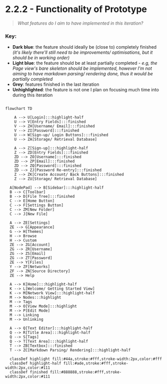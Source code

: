 # 2.2.2 - Functionality of Prototype

> _What features do I aim to have implemented in this iteration?_

### Key:

- **Dark blue**: the feature should ideally be (close to) completely finished _(it's likely there'll still need to be improvements/ optimisations, but it should be in working order)_
- **Light blue**: the feature should be at least partially completed - _e.g, the Page view's bare skeleton should be implemented, however I'm not aiming to have markdown parsing/ rendering done, thus it would be partially completed_
- **Grey**: features finished in the last iteration
- **Unhighlighted**: the feature is not one I plan on focusing much time into during this iteration

```mermaid

flowchart TD

	A --> U[Login]:::highlight-half
	U --> V[Entry Fields]:::finished
	V --> ZH[Username/ Email]:::finished
	V --> ZI[Password]:::finished
	U --> W[Sign-up/ Login Buttons]:::finished
	U --> ZA[Storage/ Retrieval Database]

	A --> Z[Sign-up]:::highlight-half
	Z --> ZD[Entry Fields]:::finished
	ZD --> ZO[Username]:::finished
	ZD --> ZP[Email]:::finished
	ZD --> ZQ[Password]:::finished
	ZD --> ZJ[Password Re-entry]:::finished
	Z --> ZK[Create Account/ Back Buttons]:::finished
	Z --> ZU[Storage/ Retrieval Database]

  A[NodePad] --> B[Sidebar]:::highlight-half
  B --> C[Toolbar]
  B --> D[File Tree]:::finished
  C --> E[Home Button]
  C --> F[Settings Button]
  C --> ZM[New Folder]
  C --> J[New File]

  A --> ZE[Settings]
  ZE --> G[Appearance]
  G --> H[Themes]
  H --> Browse
  H --> Custom
  ZE --> ZG[Account]
  ZG --> ZR[Username]
  ZG --> ZS[Email]
  ZG --> ZT[Password]
  ZE --> Y[Files]
  Y --> ZF[Networks]
  ZF --> ZN[Source Directory]
  ZE --> Help

  A --> K[Home]:::highlight-half
  K --> L[Welcome/ Getting Started View]
  K --> M[Network View]:::highlight-half
  M --> Nodes:::highlight
  M --> Tags
  M --> O[View Mode]:::highlight
  M --> P[Edit Mode]
  M --> Linking
  M --> Unlinking

  A --> Q[Text Editor]:::highlight-half
  Q --> R[Title Area]:::highlight-half
  Q --> S[Tags]
  Q --> T[Text Area]:::highlight-half
  T --> ZB[Textbox]:::finished
  T --> ZC[Markdown Parsing/ Rendering]:::highlight-half

  classDef highlight fill:#44a,stroke:#fff,stroke-width:2px,color:#fff
  classDef highlight-half fill:#ade,stroke:#fff,stroke-width:2px,color:#111
  classDef finished fill:#888888,stroke:#fff,stroke-width:2px,color:#111
```
